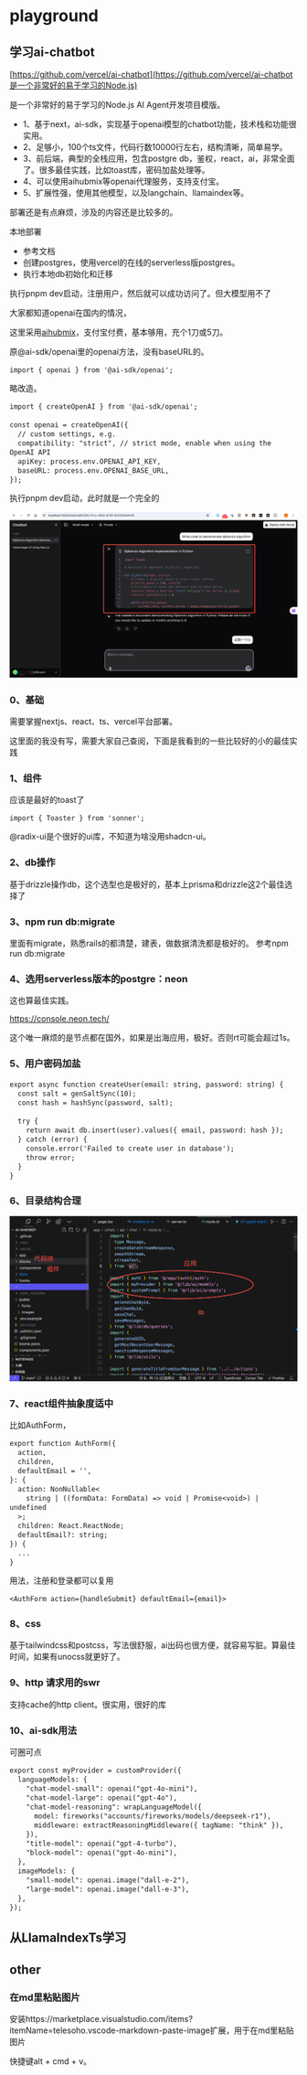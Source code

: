 # playground


## 学习ai-chatbot

[https://github.com/vercel/ai-chatbot](https://github.com/vercel/ai-chatbot是一个非常好的易于学习的Node.js)

是一个非常好的易于学习的Node.js AI Agent开发项目模版。

- 1、基于next，ai-sdk，实现基于openai模型的chatbot功能，技术栈和功能很实用。
- 2、足够小，100个ts文件，代码行数10000行左右，结构清晰，简单易学。
- 3、前后端，典型的全栈应用，包含postgre db，鉴权，react，ai，非常全面了。很多最佳实践，比如toast库，密码加盐处理等。
- 4、可以使用aihubmix等openai代理服务，支持支付宝。
- 5、扩展性强，使用其他模型，以及langchain、llamaindex等。

部署还是有点麻烦，涉及的内容还是比较多的。


本地部署

- 参考文档
- 创建postgres，使用vercel的在线的serverless版postgres。
- 执行本地db初始化和迁移

执行pnpm dev启动，注册用户，然后就可以成功访问了。但大模型用不了

大家都知道openai在国内的情况，

这里采用[aihubmix](https://doc.aihubmix.com/coding/%E5%9C%A8%E5%AE%98%E6%96%B9%20openai%20%E5%BA%93%E4%B8%AD%E4%BD%BF%E7%94%A8)，支付宝付费，基本够用，充个1刀或5刀。


原@ai-sdk/openai里的openai方法，没有baseURL的。

```
import { openai } from '@ai-sdk/openai';
```

略改造。

```
import { createOpenAI } from '@ai-sdk/openai';

const openai = createOpenAI({
  // custom settings, e.g.
  compatibility: "strict", // strict mode, enable when using the OpenAI API
  apiKey: process.env.OPENAI_API_KEY,
  baseURL: process.env.OPENAI_BASE_URL,
});
```

执行pnpm dev启动，此时就是一个完全的

![![](20250212092002.png)](imgs/20250212092116.png)

### 0、基础

需要掌握nextjs、react、ts、vercel平台部署。

这里面的我没有写，需要大家自己查阅，下面是我看到的一些比较好的小的最佳实践

### 1、组件

应该是最好的toast了

```
import { Toaster } from 'sonner';
```

@radix-ui是个很好的ui库，不知道为啥没用shadcn-ui。

### 2、db操作

基于drizzle操作db，这个选型也是极好的，基本上prisma和drizzle这2个最佳选择了

### 3、npm run db:migrate

里面有migrate，熟悉rails的都清楚，建表，做数据清洗都是极好的。
参考npm run db:migrate

### 4、选用serverless版本的postgre：neon

这也算最佳实践。

https://console.neon.tech/

这个唯一麻烦的是节点都在国外，如果是出海应用，极好。否则rt可能会超过1s。

### 5、用户密码加盐

```
export async function createUser(email: string, password: string) {
  const salt = genSaltSync(10);
  const hash = hashSync(password, salt);

  try {
    return await db.insert(user).values({ email, password: hash });
  } catch (error) {
    console.error('Failed to create user in database');
    throw error;
  }
}
```

### 6、目录结构合理

![](imgs/20250212233751.png)

### 7、react组件抽象度适中

比如AuthForm，

```
export function AuthForm({
  action,
  children,
  defaultEmail = '',
}: {
  action: NonNullable<
    string | ((formData: FormData) => void | Promise<void>) | undefined
  >;
  children: React.ReactNode;
  defaultEmail?: string;
}) {
  ...
}
```

用法，注册和登录都可以复用

```
<AuthForm action={handleSubmit} defaultEmail={email}>
```

### 8、css

基于tailwindcss和postcss，写法很舒服，ai出码也很方便，就容易写脏。算最佳时间，如果有unocss就更好了。

### 9、http 请求用的swr

支持cache的http client。很实用，很好的库

### 10、ai-sdk用法

可圈可点

```
export const myProvider = customProvider({
  languageModels: {
    "chat-model-small": openai("gpt-4o-mini"),
    "chat-model-large": openai("gpt-4o"),
    "chat-model-reasoning": wrapLanguageModel({
      model: fireworks("accounts/fireworks/models/deepseek-r1"),
      middleware: extractReasoningMiddleware({ tagName: "think" }),
    }),
    "title-model": openai("gpt-4-turbo"),
    "block-model": openai("gpt-4o-mini"),
  },
  imageModels: {
    "small-model": openai.image("dall-e-2"),
    "large-model": openai.image("dall-e-3"),
  },
});
```


## 从LlamaIndexTs学习


## other


### 在md里粘贴图片

安装https://marketplace.visualstudio.com/items?itemName=telesoho.vscode-markdown-paste-image扩展，用于在md里粘贴图片

快捷键alt + cmd + v。

